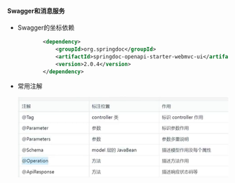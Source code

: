 #### Swagger和消息服务

* Swagger的坐标依赖

  ```xml
          <dependency>
              <groupId>org.springdoc</groupId>
              <artifactId>springdoc-openapi-starter-webmvc-ui</artifactId>
              <version>2.0.4</version>
          </dependency>
  ```

* 常用注解

  ![1720145348676](Swagger%E5%92%8C%E6%B6%88%E6%81%AF%E6%9C%8D%E5%8A%A1.assets/1720145348676.png)